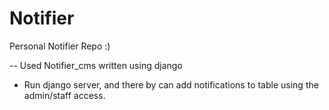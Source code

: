 # Notifier
Personal Notifier Repo :)

-- Used Notifier_cms written using django 
- Run django server, and there by can add notifications to table using the admin/staff access.

